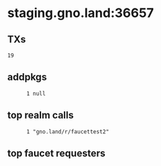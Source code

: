 # staging.gno.land:36657

## TXs
```
19
```

## addpkgs
```
      1 null
```

## top realm calls
```
      1 "gno.land/r/faucettest2"
```

## top faucet requesters
```
```

